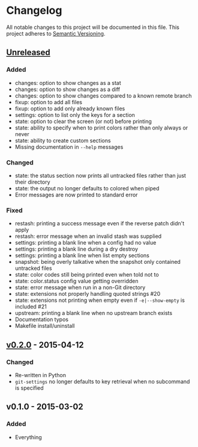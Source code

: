 # Changelog

All notable changes to this project will be documented in this file. This project adheres to [Semantic Versioning](http://semver.org).

## [Unreleased][]
### Added
- changes: option to show changes as a stat
- changes: option to show changes as a diff
- changes: option to show changes compared to a known remote branch
- fixup: option to add all files
- fixup: option to add only already known files
- settings: option to list only the keys for a section
- state: option to clear the screen (or not) before printing
- state: ability to specify when to print colors rather than only always or never
- state: ability to create custom sections
- Missing documentation in `--help` messages

### Changed
- state: the status section now prints all untracked files rather than just their directory
- state: the output no longer defaults to colored when piped
- Error messages are now printed to standard error

### Fixed
- restash: printing a success message even if the reverse patch didn't apply
- restash: error message when an invalid stash was supplied
- settings: printing a blank line when a config had no value
- settings: printing a blank line during a dry destroy
- settings: printing a blank line when list empty sections
- snapshot: being overly talkative when the snapshot only contained untracked files
- state: color codes still being printed even when told not to
- state: color.status config value getting overridden
- state: error message when run in a non-Git directory
- state: extensions not properly handling quoted strings #20
- state: extensions not printing when empty even if `-e|--show-empty` is included #21
- upstream: printing a blank line when no upstream branch exists
- Documentation typos
- Makefile install/uninstall

## [v0.2.0][] - 2015-04-12
### Changed
- Re-written in Python
- `git-settings` no longer defaults to key retrieval when no subcommand is specified

## v0.1.0 - 2015-03-02
### Added
- Everything

[Unreleased]: https://github.com/Brickstertwo/git-commands/compare/v0.2.0...HEAD
[v0.2.0]: https://github.com/Brickstertwo/git-commands/compare/v0.1.0...v0.2.0
